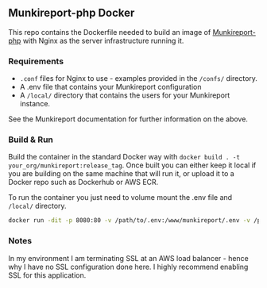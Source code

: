 ## Munkireport-php Docker 
This repo contains the Dockerfile needed to build an image of [Munkireport-php][1] with Nginx as the server infrastructure running it. 

### Requirements 
* `.conf` files for Nginx to use - examples provided in the `/confs/` directory. 
* A .env file that contains your Munkireport configuration
* A `/local/` directory that contains the users for your Munkireport instance. 

See the Munkireport documentation for further information on the above. 

### Build & Run
Build the container in the standard Docker way with `docker build . -t your_org/munkireport:release_tag`. Once built you can either keep it local if you are building on the same machine that will run it, or upload it to a Docker repo such as Dockerhub or AWS ECR. 

To run the container you just need to volume mount the .env file and `/local/` directory. 

```bash
docker run -dit -p 8080:80 -v /path/to/.env:/www/munkireport/.env -v /path/to/local/:/www/munkireport/local/ munkireport your_org/munkireport:release_tag 
```
### Notes
In my environment I am terminating SSL at an AWS load balancer - hence why I have no SSL configuration done here. I highly recommend enabling SSL for this application. 

[1]: https://github.com/munkireport/munkireport-php
